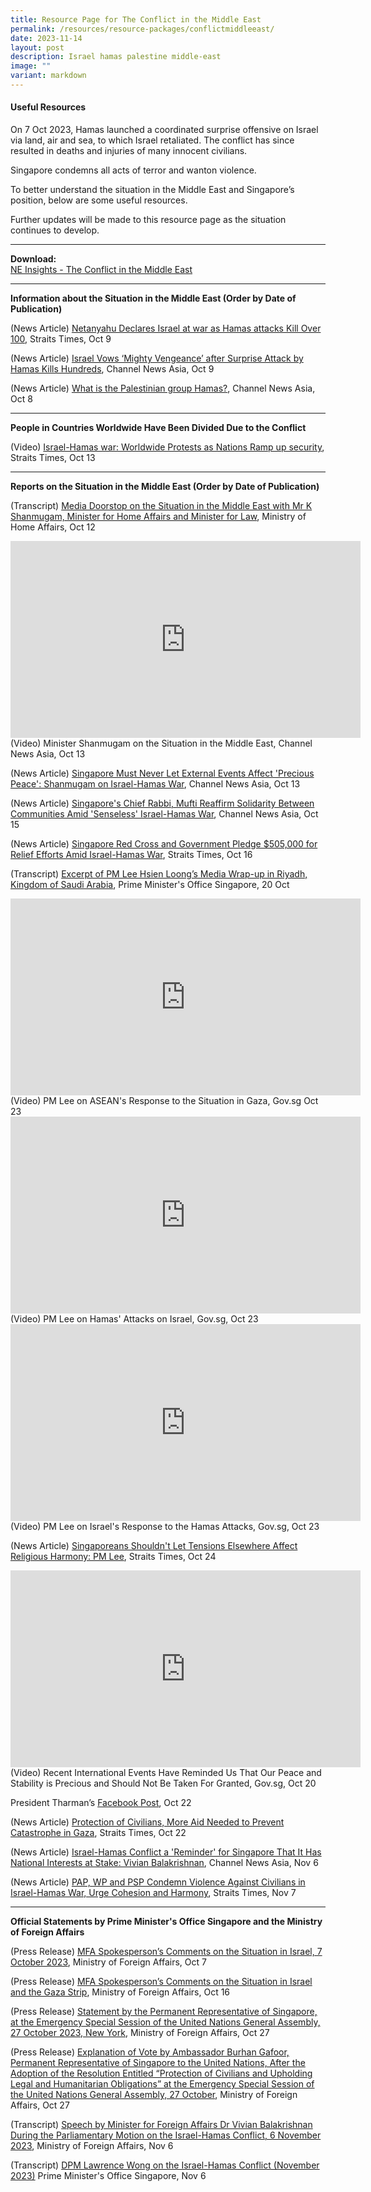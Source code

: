 ```yaml
---
title: Resource Page for The Conflict in the Middle East
permalink: /resources/resource-packages/conflictmiddleeast/
date: 2023-11-14
layout: post
description: Israel hamas palestine middle-east
image: ""
variant: markdown
---
```

#### **Useful Resources**

On 7 Oct 2023, Hamas launched a coordinated surprise offensive on Israel via land, air and sea, to which Israel retaliated. The conflict has since resulted in deaths and injuries of many innocent civilians.

Singapore condemns all acts of terror and wanton violence.

To better understand the situation in the Middle East and Singapore’s position, below are some useful resources.

Further updates will be made to this resource page as the situation continues to develop.

****
**Download:**
<br> [NE Insights - The Conflict in the Middle East](/files/NE_Insights_on_the_Middle_East_Conflict__3__compressed__1_.pdf)

****

**Information about the Situation in the Middle East (Order by Date of Publication)**

(News Article) <a target="blank" href="https://www.straitstimes.com/world/middle-east/sirens-warning-of-incoming-rockets-sound-around-gaza-near-tel-aviv">Netanyahu Declares Israel at war as Hamas attacks Kill Over 100</a>, Straits Times, Oct 9

(News Article) <a target="blank" href="https://www.channelnewsasia.com/world/israel-hamas-surprise-attack-gaza-strikes-3828731">Israel Vows ‘Mighty Vengeance’ after Surprise Attack by Hamas Kills Hundreds</a>, Channel News Asia, Oct 9

(News Article) <a target="blank" href="https://www.channelnewsasia.com/world/what-palestinian-group-hamas-3828851">What is the Palestinian group Hamas?</a>, Channel News Asia, Oct 8

****
**People in Countries Worldwide Have Been Divided Due to the Conflict**


(Video) <a target="blank" href="https://www.youtube.com/watch?v=pyo1ff69LaY">Israel-Hamas war: Worldwide Protests as Nations Ramp up security</a>, Straits Times, Oct 13


****
**Reports on the Situation in the Middle East (Order by Date of Publication)**

(Transcript) <a target="blank" href="https://www.mha.gov.sg/mediaroom/speeches/transcript-of-media-doorstop-on-the-situation-in-the-middle-east-with-mr-k-shanmugam-minister-for-home-affairs-and-minister-for-law/">Media Doorstop on the Situation in the Middle East with Mr K Shanmugam, Minister for Home Affairs and Minister for Law</a>, Ministry of Home Affairs, Oct 12

<iframe width="560" height="315" src="https://www.youtube.com/embed/kXXH7WdNGKQ" title="YouTube video player" frameborder="0" allow="accelerometer; autoplay; clipboard-write; encrypted-media; gyroscope; picture-in-picture" allowfullscreen=""></iframe>
(Video) Minister Shanmugam on the Situation in the Middle East, Channel News Asia, Oct 13

(News Article) <a target="blank" href="https://www.straitstimes.com/singapore/singapore-must-never-let-external-events-affect-precious-peace-shanmugam-on-israel-hamas-war">Singapore Must Never Let External Events Affect 'Precious Peace': Shanmugam on Israel-Hamas War</a>, Channel News Asia, Oct 13

(News Article) <a target="blank" href="https://www.channelnewsasia.com/singapore/chief-rabbi-mufti-singapore-solidarity-jewish-muslim-communities-israel-hamas-war-3847391">Singapore's Chief Rabbi, Mufti Reaffirm Solidarity Between Communities Amid 'Senseless' Israel-Hamas War</a>, Channel News Asia, Oct 15

(News Article) <a target="blank" href="https://www.straitstimes.com/singapore/singapore-red-cross-pledges-205k-for-relief-efforts-amid-israel-hamas-war">Singapore Red Cross and Government Pledge $505,000 for Relief Efforts Amid Israel-Hamas War</a>, Straits Times, Oct 16

(Transcript) 
<a target="blank" href="https://www.pmo.gov.sg/Newsroom/PM-Lee-Hsien-Loong-Media-Wrap-up-Interview-in-Riyadh-Kingdom-of-Saudi-Arabia-Oct-2023">Excerpt of PM Lee Hsien Loong’s Media Wrap-up in Riyadh, Kingdom of Saudi Arabia</a>, Prime Minister's Office Singapore, 20 Oct

<iframe width="560" height="315" src="https://www.youtube.com/embed/peV19hr4K4s" title="YouTube video player" frameborder="0" allow="accelerometer; autoplay; clipboard-write; encrypted-media; gyroscope; picture-in-picture" allowfullscreen=""></iframe>
(Video) PM Lee on ASEAN's Response to the Situation in Gaza, Gov.sg Oct 23

<iframe width="560" height="315" src="https://www.youtube.com/embed/9_d8xINrLqk" title="YouTube video player" frameborder="0" allow="accelerometer; autoplay; clipboard-write; encrypted-media; gyroscope; picture-in-picture" allowfullscreen=""></iframe>
(Video) PM Lee on Hamas' Attacks on Israel, Gov.sg, Oct 23

<iframe width="560" height="315" src="https://www.youtube.com/embed/4XX-PLA2KuA" title="YouTube video player" frameborder="0" allow="accelerometer; autoplay; clipboard-write; encrypted-media; gyroscope; picture-in-picture" allowfullscreen=""></iframe>
(Video) PM Lee on Israel's Response to the Hamas Attacks, Gov.sg, Oct 23

(News Article) <a target="blank" href="https://www.straitstimes.com/singapore/singaporeans-shouldn-t-let-tensions-elsewhere-affect-religious-harmony-pm-lee">Singaporeans Shouldn't Let Tensions Elsewhere Affect Religious Harmony: PM Lee</a>, Straits Times, Oct 24

<iframe width="560" height="315" src="https://www.youtube.com/embed/7hkM6oIFQ9A" title="YouTube video player" frameborder="0" allow="accelerometer; autoplay; clipboard-write; encrypted-media; gyroscope; picture-in-picture" allowfullscreen=""></iframe>
(Video) Recent International Events Have Reminded Us That Our Peace and Stability is Precious and Should Not Be Taken For Granted, Gov.sg, Oct 20

President Tharman’s <a target="blank" href="https://www.facebook.com/TharmanShanmugaratnam/posts/pfbid022DuFLZ7aMGiFjADsgxdYoCs2PBRasDWpfm5vWeC2xvz1rPbZaBzeELS4WVzgzNV4l?__cft__%5b0%5d=AZVcCXVMuSDZAL4M_kn9Etv5uNhb5tWtveLD_sohEdGtQ8PVIu-Io-5UEt4kIUmwsZCV2T0AQBeBotCFhcdVhoY9ggCDwmFWU84WNbhw_408jykY7Y4QxHi3vukzZB55bqPzSOJdiwgXHwzAlFaVVRTncSS88PUdTdYRLJsYPk7vRiaLotRb6eikYBer-mjzFpI&amp;__tn__=%2CO%2CP-R">Facebook Post</a>, Oct 22

(News Article) <a target="blank" href="https://www.straitstimes.com/singapore/community/protection-of-civilians-more-aid-needed-to-prevent-catastrophe-in-gaza-president-tharman">Protection of Civilians, More Aid Needed to Prevent Catastrophe in Gaza</a>, Straits Times, Oct 22

(News Article) <a target="blank" href="https://www.channelnewsasia.com/singapore/israel-hamas-conflict-stark-reminder-singapore-national-interests-stake-vivian-balakrishnan-3899991?cid=telegram_cna_social_28112017_cna">Israel-Hamas Conflict a 'Reminder' for Singapore That It Has National Interests at Stake: Vivian Balakrishnan</a>, Channel News Asia, Nov 6

(News Article) <a target="blank" href="https://www.straitstimes.com/singapore/politics/pap-wp-and-psp-condemn-violence-against-civilians-in-israel-hamas-war-urge-cohesion-and-harmony">PAP, WP and PSP Condemn Violence Against Civilians in Israel-Hamas War, Urge Cohesion and Harmony</a>, Straits Times, Nov 7

****
**Official Statements by Prime Minister's Office Singapore and the Ministry of Foreign Affairs**

(Press Release) <a target="blank" href="https://www.mfa.gov.sg/Newsroom/Press-Statements-Transcripts-and-Photos/2023/10/MFA-Spokesperson-Comment_Situation-in-Israel_231007">MFA Spokesperson’s Comments on the Situation in Israel, 7 October 2023</a>, Ministry of Foreign Affairs, Oct 7

(Press Release) <a target="blank" href="https://www.mfa.gov.sg/Newsroom/Press-Statements-Transcripts-and-Photos/2023/10/20231016israelgaza">MFA Spokesperson’s Comments on the Situation in Israel and the Gaza Strip</a>, Ministry of Foreign Affairs, Oct 16

(Press Release) <a target="blank" href="https://www.mfa.gov.sg/Newsroom/Press-Statements-Transcripts-and-Photos/2023/10/20231028---10thESSUNGAIsrael-Gaza">Statement by the Permanent Representative of Singapore, at the Emergency Special Session of the United Nations General Assembly, 27 October 2023, New York</a>, Ministry of Foreign Affairs, Oct 27

(Press Release) <a target="blank" href="https://www.mfa.gov.sg/Newsroom/Press-Statements-Transcripts-and-Photos/2023/10/20231028---10th-ESS-UNGA-EOV"> Explanation of Vote by Ambassador Burhan Gafoor, Permanent Representative of Singapore to the United Nations, After the Adoption of the Resolution Entitled “Protection of Civilians and Upholding Legal and Humanitarian Obligations” at the Emergency Special Session of the United Nations General Assembly, 27 October</a>, Ministry of Foreign Affairs, Oct 27

(Transcript) <a target="blank" href="https://www.mfa.gov.sg/Newsroom/Press-Statements-Transcripts-and-Photos/2023/11/20231106ministerspeech"> Speech by Minister for Foreign Affairs Dr Vivian Balakrishnan During the Parliamentary Motion on the Israel-Hamas Conflict, 6 November 2023</a>, Ministry of Foreign Affairs, Nov 6

(Transcript) <a target="blank" href="https://www.pmo.gov.sg/Newsroom/DPM-Lawrence-Wong-on-the-Israel-Hamas-Conflict-November-2023"> DPM Lawrence Wong on the Israel-Hamas Conflict (November 2023)</a> Prime Minister's Office Singapore, Nov 6